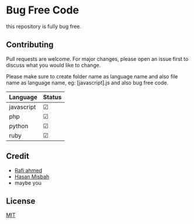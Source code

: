 # Bug Free Code
this repository is fully bug free.

## Contributing
Pull requests are welcome. For major changes, please open an issue first to discuss what you would like to change.

Please make sure to create folder name as language name and also file name as language name, eg: [javascript].js
and also bug free code.


| Language   | Status  |
|------------|---------|
| javascript | &#9745; |
| php        | &#9745; |
| python     | &#9745; |
| ruby       | &#9745; |


## Credit
 - [Rafi ahmed](https://github.com/hasanmisbah)
 - [Hasan Misbah](https://github.com/hasanmisbah)
 - maybe you


## License
[MIT](https://hasan.mit-license.org/)
